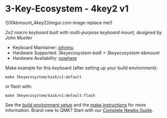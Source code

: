 # 3-Key-Ecosystem - 4key2 v1 

![00kbmount_4key2](imgur.com image replace me!)

*2x2 macro keyboard built with multi-purpose keyboard mount, designed by John Mueller*

* Keyboard Maintainer: [johnmu](https://github.com/softplus)
* Hardware Supported: *3keyecosystem-kai6 + 3keyecosystem-kbmount*
* Hardware Availability: [nowhere](https://localhost:8080)

Make example for this keyboard (after setting up your build environment):

    make 3keyecosystem/kai6/v1:default

or flash with:

    make 3keyecosystem/kai6/v1:default:flash

See the [build environment setup](https://docs.qmk.fm/#/getting_started_build_tools) and the [make instructions](https://docs.qmk.fm/#/getting_started_make_guide) for more information. Brand new to QMK? Start with our [Complete Newbs Guide](https://docs.qmk.fm/#/newbs).
